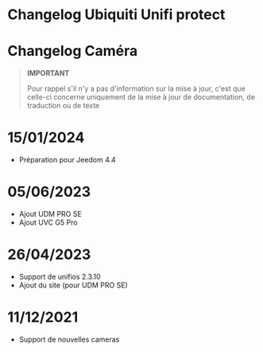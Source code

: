 # Changelog Ubiquiti Unifi protect

# Changelog Caméra

>**IMPORTANT**
>
>Pour rappel s'il n'y a pas d'information sur la mise à jour, c'est que celle-ci concerne uniquement de la mise à jour de documentation, de traduction ou de texte

# 15/01/2024

- Préparation pour Jeedom 4.4

# 05/06/2023

- Ajout UDM PRO SE
- Ajout UVC G5 Pro

# 26/04/2023

- Support de unifios 2.3.10
- Ajout du site (pour UDM PRO SE)

# 11/12/2021

- Support de nouvelles cameras
